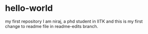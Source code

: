 # hello-world
my first repository
I am niraj, a phd student in IITK and this is my  first change to readme file in readme-edits branch.
